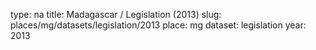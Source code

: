type: na
title: Madagascar / Legislation (2013)
slug: places/mg/datasets/legislation/2013
place: mg
dataset: legislation
year: 2013
